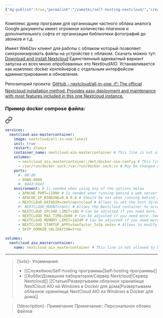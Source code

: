 ```yaml
---
{"dg-publish":true,"permalink":"/zametki/self-hosting-nextcloud/","created":"2024-07-03 23:30","updated":"2024-10-09T19:53:37+03:00"}
---
```


Комплекс докер программ для организации частного облака аналога Google документы имеет огромное количество плагинов и дополнительного софта от организации библиотеки фотографий до звонков и т.д.

Имеет WebDav клиент для работы с облаком который позволяет синхронизировать файлы на устройстве с облаком. Скачать можно тут: [Download and install Nextcloud](https://nextcloud.com/install/)
Единственный адекватный вариант запуска из всех мною опробованных это NextloudAIO. Устанавливается как комплекс docker контейнеров с отдельным интерфейсом администрирования и обновления. 

Репозиторий проекта: [GitHub - nextcloud/all-in-one: 📦 The official Nextcloud installation method. Provides easy deployment and maintenance with most features included in this one Nextcloud instance.](https://github.com/nextcloud/all-in-one)

### Пример docker compose файла:

<div class="transclusion internal-embed is-loaded"><a class="markdown-embed-link" href="/docker-compose/nextloud-aio/" aria-label="Open link"><svg xmlns="http://www.w3.org/2000/svg" width="24" height="24" viewBox="0 0 24 24" fill="none" stroke="currentColor" stroke-width="2" stroke-linecap="round" stroke-linejoin="round" class="svg-icon lucide-link"><path d="M10 13a5 5 0 0 0 7.54.54l3-3a5 5 0 0 0-7.07-7.07l-1.72 1.71"></path><path d="M14 11a5 5 0 0 0-7.54-.54l-3 3a5 5 0 0 0 7.07 7.07l1.71-1.71"></path></svg></a><div class="markdown-embed">





```yaml
services:
  nextcloud-aio-mastercontainer:
    image: nextcloud/all-in-one:latest
    init: true
    restart: always
    container_name: nextcloud-aio-mastercontainer # This line is not allowed to be changed as otherwise AIO will not work correctly
    volumes:
      - nextcloud_aio_mastercontainer:/mnt/docker-aio-config # This line is not allowed to be changed as otherwise the built-in backup solution will not work
      - /var/run/docker.sock:/var/run/docker.sock:ro # May be changed on macOS, Windows or docker rootless. See the applicable documentation. If adjusting, don't forget to also set 'WATCHTOWER_DOCKER_SOCKET_PATH'!
    ports:
      #- 80:80
      - 8080:8080
      #- 8443:8443
    environment: # Is needed when using any of the options below
      - APACHE_PORT=11000 # Is needed when running behind a web server or reverse proxy (like Apache, Nginx, Cloudflare Tunnel and else). See https://github.com/nextcloud/all-in-one/blob/main/reverse-proxy.md
      - APACHE_IP_BINDING=0.0.0.0 # Should be set when running behind a web server or reverse proxy (like Apache, Nginx, Cloudflare Tunnel and else) that is running on the same host. See https://github.com/nextcloud/all-in-one/blob/main/reverse-proxy.md
      - NEXTCLOUD_DATADIR=/mnt/nextcloud # Allows to set the host directory for Nextcloud's datadir. ⚠️⚠️⚠️ Warning: do not set or adjust this value after the initial Nextcloud installation is done! See https://github.com/nextcloud/all-in-one#how-to-change-the-default-location-of-nextclouds-datadir
      #- NEXTCLOUD_MOUNT=/mnt/ # Allows the Nextcloud container to access the chosen directory on the host. See https://github.com/nextcloud/all-in-one#how-to-allow-the-nextcloud-container-to-access-directories-on-the-host
      - NEXTCLOUD_UPLOAD_LIMIT=10G # Can be adjusted if you need more. See https://github.com/nextcloud/all-in-one#how-to-adjust-the-upload-limit-for-nextcloud
      - NEXTCLOUD_MAX_TIME=3600 # Can be adjusted if you need more. See https://github.com/nextcloud/all-in-one#how-to-adjust-the-max-execution-time-for-nextcloud
      - NEXTCLOUD_MEMORY_LIMIT=1024M # Can be adjusted if you need more. See https://github.com/nextcloud/all-in-one#how-to-adjust-the-php-memory-limit-for-nextcloud
      - NEXTCLOUD_STARTUP_APPS=twofactor_totp notes # Allows to modify the Nextcloud apps that are installed on starting AIO the first time. See https://github.com/nextcloud/all-in-one#how-to-change-the-nextcloud-apps-that-are-installed-on-the-first-startup
      - SKIP_DOMAIN_VALIDATION=true
      
volumes:
  nextcloud_aio_mastercontainer:
    name: nextcloud_aio_mastercontainer # This line is not allowed to be changed as otherwise the built-in backup solution will not work
```

</div></div>


---
> [!urls]- Упоминания:
> - [[Служебное/Self-hosting программы\|Self-hosting программы]]
> - [[Хобби/Домашняя лаборатория/Сервер Nextcloud\|Сервер Nextcloud]]
> [[Статьи/Развертываем облачное хранилище NextCloud AIO на Windows в Docker для дома\|Развертываем облачное хранилище NextCloud AIO на Windows в Docker для дома]]

> [!description]- Примечание
> Примечание:: Персональное облако файлов